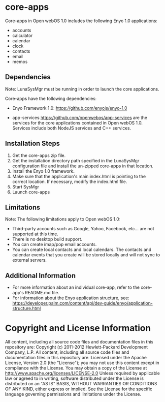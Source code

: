 # core-apps

Core-apps in Open webOS 1.0 includes the following Enyo 1.0 applications:

* accounts
* calculator
* calendar
* clock
* contacts
* email
* memos

## Dependencies

Note: LunaSysMgr must be running in order to launch the core applications. 

Core-apps have the following dependencies:

* Enyo Framework 1.0: https://github.com/enyojs/enyo-1.0

* app-services https://github.com/openwebos/app-services are the services for the core applications contained in Open webOS 1.0. Services include both NodeJS services and C++ services.

## Installation Steps

1. Get the core-apps zip file.
2. Get the installation directory path specified in the LunaSysMgr configuration file and install the un-zipped core-apps in that location.
3. Install the Enyo 1.0 framework.
4. Make sure that the application's main index.html is pointing to the correct location. If necessary, modify the index.html file.
5. Start SysMgr
6. Launch core-apps

## Limitations

Note: The following limitations apply to Open webOS 1.0:

* Third-party accounts such as Google, Yahoo, Facebook, etc... are not supported at this time.
* There is no desktop build support.
* You can create imap/pop email accounts.
* You can create local contacts and local calendars. The contacts and calendar events that you create will be stored locally and will not sync to external servers.

## Additional Information

* For more information about an individual core-app, refer to the core-app's README.md file.
* For information about the Enyo application structure, see: https://developer.palm.com/content/api/dev-guide/enyo/application-structure.html

# Copyright and License Information

All content, including all source code files and documentation files in this repository are: 
Copyright (c) 2011-2012 Hewlett-Packard Development Company, L.P.
All content, including all source code files and documentation files in this repository are: Licensed under the Apache License, Version 2.0 (the "License"); you may not use this content except in compliance with the License. You may obtain a copy of the License at
http://www.apache.org/licenses/LICENSE-2.0
Unless required by applicable law or agreed to in writing, software distributed under the License is distributed on an "AS IS" BASIS, WITHOUT WARRANTIES OR CONDITIONS OF ANY KIND, either express or implied. See the License for the specific language governing permissions and limitations under the License.
